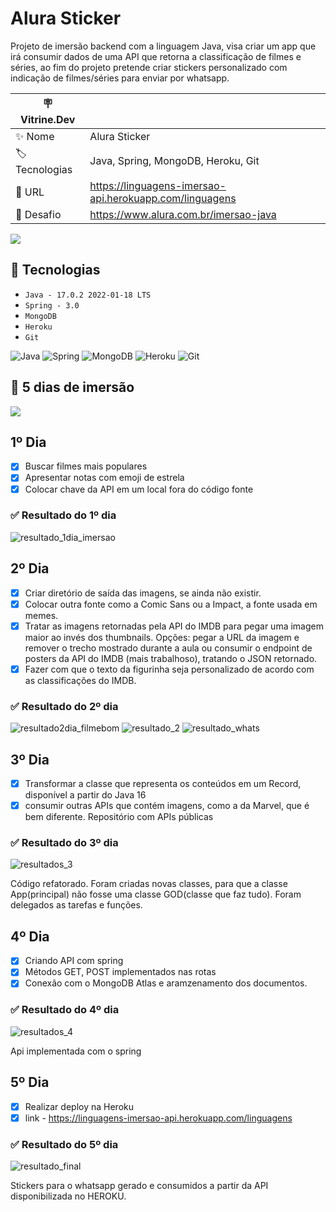 

# Alura Sticker 

Projeto de imersão backend com a linguagem Java, visa criar um app que irá consumir dados de uma API que retorna a classificação de filmes e séries, ao fim do projeto pretende criar stickers personalizado com indicação de filmes/séries para enviar por whatsapp.

| 🪧 Vitrine.Dev |     |
| -------------  | --- |
| ✨ Nome        | Alura Sticker
| 🏷️ Tecnologias | Java, Spring, MongoDB, Heroku, Git
| 🚀 URL         | https://linguagens-imersao-api.herokuapp.com/linguagens
| 🤿 Desafio | https://www.alura.com.br/imersao-java

![](https://user-images.githubusercontent.com/57668890/180806003-6765c6ae-b347-4e0c-82a5-bc224e08d9a8.png#vitrinedev)


## 🔨 Tecnologias

- ``Java - 17.0.2 2022-01-18 LTS``
- ``Spring - 3.0``
- ``MongoDB``
- ``Heroku``
- ``Git``


 ![Java](https://img.shields.io/badge/java-%23ED8B00.svg?style=for-the-badge&logo=java&logoColor=white)
 ![Spring](https://img.shields.io/badge/spring-%236DB33F.svg?style=for-the-badge&logo=spring&logoColor=white)
 ![MongoDB](https://img.shields.io/badge/MongoDB-%234ea94b.svg?style=for-the-badge&logo=mongodb&logoColor=white)
 ![Heroku](https://img.shields.io/badge/heroku-%23430098.svg?style=for-the-badge&logo=heroku&logoColor=white)
 ![Git](https://img.shields.io/badge/git-%23F05033.svg?style=for-the-badge&logo=git&logoColor=white)

## 🤿 5 dias de imersão 
<img src="https://camo.githubusercontent.com/459f141bd5e24c179a0e2dd49691e290ed5c5d4b4cb97767daee7cfaf6e31121/687474703a2f2f696d672e736869656c64732e696f2f7374617469632f76313f6c6162656c3d535441545553266d6573736167653d434f4e434c5549444f26636f6c6f723d475245454e267374796c653d666f722d7468652d6261646765">


## 1º Dia
  - [x] Buscar filmes mais populares
  - [x] Apresentar notas com emoji de estrela
  - [x] Colocar chave da API em um local fora do código fonte

### ✅ Resultado do 1º dia 

![resultado_1dia_imersao](https://user-images.githubusercontent.com/57668890/179632900-2276f83e-50a3-4cf0-8ae1-96a5b6ebc818.png)


## 2º Dia
  - [x] Criar diretório de saída das imagens, se ainda não existir.
  - [x] Colocar outra fonte como a Comic Sans ou a Impact, a fonte usada em memes.
  - [x] Tratar as imagens retornadas pela API do IMDB para pegar uma imagem maior ao invés dos thumbnails. Opções: pegar a URL da imagem e remover o trecho mostrado durante a aula ou consumir o endpoint de posters da API do IMDB (mais trabalhoso), tratando o JSON retornado.
  - [x] Fazer com que o texto da figurinha seja personalizado de acordo com as classificações do IMDB.

### ✅ Resultado do 2º dia
![resultado2dia_filmebom](https://user-images.githubusercontent.com/57668890/179868393-a8090a3f-4294-4b8a-ab07-6b6ac2eddf2c.png)
![resultado_2](https://user-images.githubusercontent.com/57668890/179868402-93d6ebab-b6db-4800-9b16-cdf5422f8aed.png)
![resultado_whats](https://user-images.githubusercontent.com/57668890/179868541-7bef4103-5d21-4627-a164-6db7b431bde5.png)

## 3º Dia
  - [x] Transformar a classe que representa os conteúdos em um Record, disponível a partir do Java 16
  - [x] consumir outras APIs que contém imagens, como a da Marvel, que é bem diferente. Repositório com APIs públicas
  
  ### ✅ Resultado do 3º dia
  ![resultados_3](https://user-images.githubusercontent.com/57668890/180566098-cea6264c-ea60-4e29-b405-76aea25c2c59.png)

   Código refatorado. Foram criadas novas classes, para que a classe App(principal) não fosse uma classe GOD(classe que faz tudo). Foram delegados as tarefas e funções.
   
  
## 4º Dia
  - [x] Criando API com spring
  - [x] Métodos GET, POST implementados nas rotas
  - [x] Conexão com o MongoDB Atlas e aramzenamento dos documentos.
 
 ### ✅ Resultado do 4º dia
   ![resultados_4](https://user-images.githubusercontent.com/57668890/180573308-ae5086f6-0f1f-43fe-9361-2791e5fa0fac.png)
 
 Api implementada com o spring

  
 ## 5º Dia
   - [x] Realizar deploy na Heroku
   - [x] link - https://linguagens-imersao-api.herokuapp.com/linguagens

### ✅ Resultado do 5º dia
![resultado_final](https://user-images.githubusercontent.com/57668890/180580712-0b48693e-8294-4256-b3b4-b1e19163f537.png)

Stickers para o whatsapp gerado e consumidos a partir da API disponibilizada no HEROKU.

